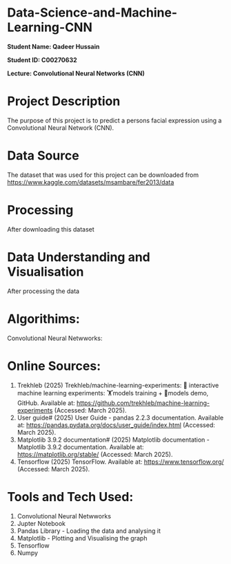 # Data-Science-and-Machine-Learning-CNN

**Student Name: Qadeer Hussain**

**Student ID: C00270632**

**Lecture: Convolutional Neural Networks (CNN)**

# Project Description
The purpose of this project is to predict a persons facial expression using a Convolutional Neural Network (CNN).

# Data Source
The dataset that was used for this project can be downloaded from https://www.kaggle.com/datasets/msambare/fer2013/data

# Processing
After downloading this dataset

# Data Understanding and Visualisation 
After processing the data 

# Algorithims:
Convolutional Neural Netwworks: 

# Online Sources:
1. Trekhleb (2025) Trekhleb/machine-learning-experiments: 🤖 interactive machine learning experiments: 🏋️models training + 🎨models demo, GitHub. Available at: https://github.com/trekhleb/machine-learning-experiments (Accessed: March 2025). 
2. User guide# (2025) User Guide - pandas 2.2.3 documentation. Available at: https://pandas.pydata.org/docs/user_guide/index.html (Accessed: March 2025).
3. Matplotlib 3.9.2 documentation# (2025) Matplotlib documentation - Matplotlib 3.9.2 documentation. Available at: https://matplotlib.org/stable/ (Accessed: March 2025).
4. Tensorflow (2025) TensorFlow. Available at: https://www.tensorflow.org/ (Accessed: March 2025). 

# Tools and Tech Used: 
1. Convolutional Neural Netwworks
2. Jupter Notebook
3. Pandas Library - Loading the data and analysing it
4. Matplotlib - Plotting and Visualising the graph 
5. Tensorflow
6. Numpy
